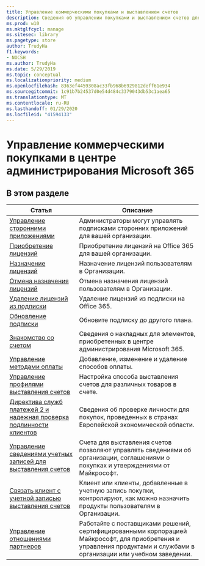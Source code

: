 ```yaml
---
title: Управление коммерческими покупками и выставлением счетов
description: Сведения об управлении покупками и выставлением счетов для коммерческих клиентов.
ms.prod: w10
ms.mktglfcycl: manage
ms.sitesec: library
ms.pagetype: store
author: TrudyHa
f1.keywords:
- NOCSH
ms.author: TrudyHa
ms.date: 5/29/2019
ms.topic: conceptual
ms.localizationpriority: medium
ms.openlocfilehash: 8363ef4459308ac33fb968b6929812deff61e934
ms.sourcegitcommit: 1c91b7b24537d0e54d484c3379043db53c1aea65
ms.translationtype: MT
ms.contentlocale: ru-RU
ms.lasthandoff: 01/29/2020
ms.locfileid: "41594133"
---
```

# <a name="manage-commercial-purchases-in-microsoft-365-admin-center"></a>Управление коммерческими покупками в центре администрирования Microsoft 365

## <a name="in-this-section"></a>В этом разделе

| Статья | Описание |
| ----- | ----------- |
| [Управление сторонними приложениями](manage-saas-apps.md) | Администраторы могут управлять подписками сторонних приложений для вашей организации. |
| [Приобретение лицензий](https://docs.microsoft.com/office365/admin/subscriptions-and-billing/buy-licenses?view=o365-worldwide) | Приобретение лицензий на Office 365 для вашей организации. |
| [Назначение лицензий](https://docs.microsoft.com/office365/admin/manage/assign-licenses-to-users?view=o365-worldwide) | Назначение лицензий пользователям в Организации. |
| [Отмена назначения лицензий](https://docs.microsoft.com/office365/admin/manage/remove-licenses-from-users?view=o365-worldwide) | Отмена назначения лицензий пользователям в Организации. |
| [Удаление лицензий из подписки](https://docs.microsoft.com/office365/admin/subscriptions-and-billing/remove-licenses-from-subscription?view=o365-worldwide) | Удаление лицензий из подписки на Office 365. |
| [Обновление подписки](https://docs.microsoft.com/office365/admin/subscriptions-and-billing/upgrade-to-different-plan) | Обновите подписку до другого плана. |
| [Знакомство со счетом](/microsoft-365/commerce/billing-and-payments/understand-your-invoice) | Сведения о накладных для элементов, приобретенных в центре администрирования Microsoft 365. |
| [Управление методами оплаты](https://docs.microsoft.com/office365/Admin/subscriptions-and-billing/add-update-or-remove-credit-card-or-bank-account) | Добавление, изменение и удаление способов оплаты. |
| [Управление профилями выставления счетов](/microsoft-365/commerce/billing-and-payments/manage-billing-profiles) | Настройка способа выставления счетов для различных товаров в счете. |
| [Директива служб платежей 2 и надежная проверка подлинности клиентов](/microsoft-365/commerce/billing-and-payments/psd2) | Сведения об проверке личности для покупок, проведенных в странах Европейской экономической области. |
| [Управление сведениями учетных записей для выставления счетов](https://docs.microsoft.com/microsoft-store/update-microsoft-store-for-business-account-settings) | Счета для выставления счетов позволяют управлять сведениями об организации, соглашениями о покупках и утверждениями от Майкрософт. |
| [Связать клиент с учетной записью выставления счетов](https://docs.microsoft.com/microsoft-store/manage-mpsa-software-microsoft-store-for-business) | Клиент или клиенты, добавленные в учетную запись покупки, контролируют, как можно назначить продукты пользователям в Организации. |
| [Управление отношениями партнеров](https://docs.microsoft.com/microsoft-store/work-with-partner-microsoft-store-business) | Работайте с поставщиками решений, сертифицированными корпорацией Майкрософт, для приобретения и управления продуктами и службами в организации или учебном заведении. |
